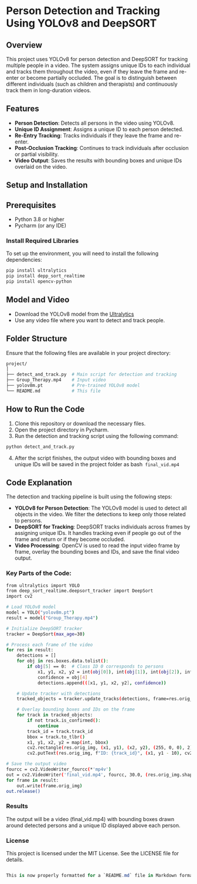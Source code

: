 # Person Detection and Tracking Using YOLOv8 and DeepSORT

## Overview

This project uses YOLOv8 for person detection and DeepSORT for tracking multiple people in a video. The system assigns unique IDs to each individual and tracks them throughout the video, even if they leave the frame and re-enter or become partially occluded. The goal is to distinguish between different individuals (such as children and therapists) and continuously track them in long-duration videos.

## Features
- **Person Detection**: Detects all persons in the video using YOLOv8.
- **Unique ID Assignment**: Assigns a unique ID to each person detected.
- **Re-Entry Tracking**: Tracks individuals if they leave the frame and re-enter.
- **Post-Occlusion Tracking**: Continues to track individuals after occlusion or partial visibility.
- **Video Output**: Saves the results with bounding boxes and unique IDs overlaid on the video.

## Setup and Installation

## Prerequisites
- Python 3.8 or higher
- Pycharm (or any IDE)

### Install Required Libraries
To set up the environment, you will need to install the following dependencies:

```bash
pip install ultralytics
pip install depp_sort_realtime
pip install opencv-python
```

## Model and Video
- Download the YOLOv8 model from the [Ultralytics](https://docs.ultralytics.com/usage/python/#predict)
- Use any video file where you want to detect and track people.

## Folder Structure
Ensure that the following files are available in your project directory:

```bash
project/
│
├── detect_and_track.py  # Main script for detection and tracking
├── Group_Therapy.mp4    # Input video
├── yolov8m.pt           # Pre-trained YOLOv8 model
└── README.md            # This file
```

## How to Run the Code

1. Clone this repository or download the necessary files.
2. Open the project directory in Pycharm.
3. Run the detection and tracking script using the following command:

```bash
python detect_and_track.py
```

4. After the script finishes, the output video with bounding boxes and unique IDs will be saved in the project folder as bash``` final_vid.mp4```

## Code Explanation
The detection and tracking pipeline is built using the following steps:
- **YOLOv8 for Person Detection**: The YOLOv8 model is used to detect all objects in the video. We filter the detections to keep only those related to persons.
- **DeepSORT for Tracking**: DeepSORT tracks individuals across frames by assigning unique IDs. It handles tracking even if people go out of the frame and return or if they become occluded.
- **Video Processing**: OpenCV is used to read the input video frame by frame, overlay the bounding boxes and IDs, and save the final video output.

### Key Parts of the Code:
```bash
from ultralytics import YOLO
from deep_sort_realtime.deepsort_tracker import DeepSort
import cv2

# Load YOLOv8 model
model = YOLO("yolov8m.pt")
result = model("Group_Therapy.mp4")

# Initialize DeepSORT tracker
tracker = DeepSort(max_age=30)

# Process each frame of the video
for res in result:
    detections = []
    for obj in res.boxes.data.tolist():
        if obj[5] == 0:  # Class ID 0 corresponds to persons
            x1, y1, x2, y2 = int(obj[0]), int(obj[1]), int(obj[2]), int(obj[3])
            confidence = obj[4]
            detections.append(([x1, y1, x2, y2], confidence))

    # Update tracker with detections
    tracked_objects = tracker.update_tracks(detections, frame=res.orig_img)

    # Overlay bounding boxes and IDs on the frame
    for track in tracked_objects:
        if not track.is_confirmed():
            continue
        track_id = track.track_id
        bbox = track.to_tlbr()
        x1, y1, x2, y2 = map(int, bbox)
        cv2.rectangle(res.orig_img, (x1, y1), (x2, y2), (255, 0, 0), 2)
        cv2.putText(res.orig_img, f"ID: {track_id}", (x1, y1 - 10), cv2.FONT_HERSHEY_SIMPLEX, 0.5, (0, 255, 0), 2)

# Save the output video
fourcc = cv2.VideoWriter_fourcc(*'mp4v')
out = cv2.VideoWriter('final_vid.mp4', fourcc, 30.0, (res.orig_img.shape[1], res.orig_img.shape[0]))
for frame in result:
    out.write(frame.orig_img)
out.release()
```

### Results
The output will be a video (final_vid.mp4) with bounding boxes drawn around detected persons and a unique ID displayed above each person.

### License
This project is licensed under the MIT License. See the LICENSE file for details.

```csharp

This is now properly formatted for a `README.md` file in Markdown format. You can copy this code directly into your `README.md` file in GitHub.
```